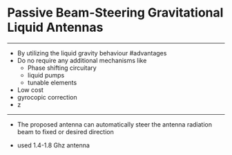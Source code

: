 # Passive Beam-Steering Gravitational Liquid Antennas

---
- By utilizing the liquid gravity behaviour
#advantages 
- Do no require any additional mechanisms like
  - Phase shifting circuitary
  - liquid pumps 
  - tunable elements
- Low cost 
- gyrocopic correction
- z
---
- The proposed antenna can automatically steer the antenna radiation beam to fixed or desired direction

- used 1.4-1.8 Ghz antenna
  